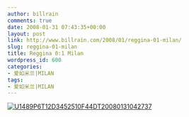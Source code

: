 ```yaml
---
author: billrain
comments: true
date: 2008-01-31 07:43:35+00:00
layout: post
link: http://www.billrain.com/2008/01/reggina-01-milan/
slug: reggina-01-milan
title: Reggina 0:1 Milan
wordpress_id: 600
categories:
- 爱如米兰|MILAN
tags:
- 爱如米兰|MILAN
---
```


[![U1489P6T12D3452510F44DT20080131042737](http://www.billrain.com/wp-content/uploads/2008/02/u1489p6t12d3452510f44dt20080131042737-thumb.jpg)](http://www.billrain.com/wp-content/uploads/2008/02/u1489p6t12d3452510f44dt20080131042737.jpg)
